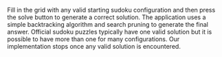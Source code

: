 Fill in the grid with any valid starting sudoku configuration and then press the solve button to generate a correct solution. The application uses a simple backtracking algorithm and search pruning to generate the final answer. Official sudoku puzzles typically have one valid solution but it is possible to have more than one for many configurations. Our implementation stops once any valid solution is encountered. 